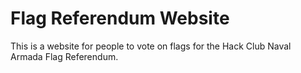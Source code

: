 # Flag Referendum Website

This is a website for people to vote on flags for the Hack Club Naval Armada Flag Referendum.
